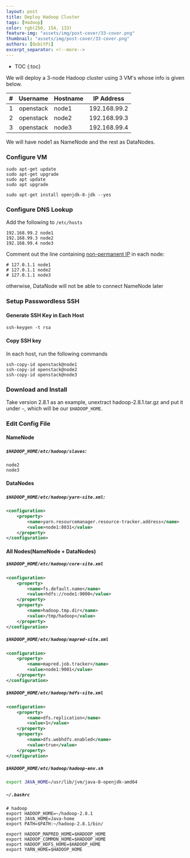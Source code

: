 ```yaml
---
layout: post
title: Deploy Hadoop Cluster
tags: [Hadoop]
color: rgb(250, 154, 133)
feature-img: "assets/img/post-cover/33-cover.png"
thumbnail: "assets/img/post-cover/33-cover.png"
authors: [QubitPi]
excerpt_separator: <!--more-->
---
```


<!--more-->

* TOC
{:toc} 

We will deploy a 3-node Hadoop cluster using 3 VM's whose info is given below.

| # |  Username | Hostname | IP Address   |
|:-:|:---------:|----------|--------------|
| 1 | openstack | node1    | 192.168.99.2 |
| 2 | openstack | node2    | 192.168.99.3 |
| 3 | openstack | node3    | 192.168.99.4 |

We will have node1 as NameNode and the rest as DataNodes.

### Configure VM

    sudo apt-get update
    sudo apt-get upgrade
    sudo apt update
    sudo apt upgrade
    
    sudo apt-get install openjdk-8-jdk --yes
    
### Configure DNS Lookup

Add the following to `/etc/hosts`

    192.168.99.2 node1
    192.168.99.3 node2
    192.168.99.4 node3
    
Comment out the line containing
[non-permanent IP](https://www.debian.org/doc/manuals/debian-reference/ch05.en.html#_the_hostname_resolution) in each
node:

    # 127.0.1.1 node1
    # 127.0.1.1 node2
    # 127.0.1.1 node3
    
otherwise, DataNode will not be able to connect NameNode later

### Setup Passwordless SSH

#### Generate SSH Key in Each Host

    ssh-keygen -t rsa
    
#### Copy SSH key

In each host, run the following commands

    ssh-copy-id openstack@node1
    ssh-copy-id openstack@node2
    ssh-copy-id openstack@node3
    
### Download and Install

Take version 2.8.1 as an example, unextract hadoop-2.8.1.tar.gz and put it under `~`, which will be our `$HADOOP_HOME`.
    
### Edit Config File

#### NameNode

##### `$HADOOP_HOME/etc/hadoop/slaves`:

    node2
    node3
    
#### DataNodes

##### `$HADOOP_HOME/etc/hadoop/yarn-site.xml`:

```xml
<configuration>
    <property>
        <name>yarn.resourcemanager.resource-tracker.address</name>
        <value>node1:8031</value>
    </property>
</configuration>
```

#### All Nodes(NameNode + DataNodes)

##### `$HADOOP_HOME/etc/hadoop/core-site.xml`

```xml
<configuration>
    <property>
        <name>fs.default.name</name>
        <value>hdfs://node1:9000</value>
    </property>
    <property>
        <name>hadoop.tmp.dir</name>
        <value>/tmp/hadoop</value>
    </property>
</configuration>
```

##### `$HADOOP_HOME/etc/hadoop/mapred-site.xml`

```xml
<configuration>
    <property>
        <name>mapred.job.tracker</name>
        <value>node1:9001</value>
    </property>
</configuration>
```

##### `$HADOOP_HOME/etc/hadoop/hdfs-site.xml`

```xml
<configuration>
    <property>
        <name>dfs.replication</name>
        <value>1</value>
    </property>
    <property>
        <name>dfs.webhdfs.enabled</name>
        <value>true</value>
    </property>
</configuration>
```

##### `$HADOOP_HOME/etc/hadoop/hadoop-env.sh`

```bash
export JAVA_HOME=/usr/lib/jvm/java-8-openjdk-amd64
```

##### `~/.bashrc`

```
# hadoop
export HADOOP_HOME=~/hadoop-2.8.1
export JAVA_HOME=Java-home
export PATH=$PATH:~/hadoop-2.8.1/bin/

export HADOOP_MAPRED_HOME=$HADOOP_HOME
export HADOOP_COMMON_HOME=$HADOOP_HOME
export HADOOP_HDFS_HOME=$HADOOP_HOME
export YARN_HOME=$HADOOP_HOME
```
